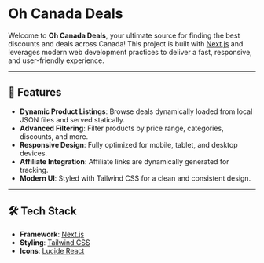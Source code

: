 # Oh Canada Deals

Welcome to **Oh Canada Deals**, your ultimate source for finding the best discounts and deals across Canada! This project is built with [Next.js](https://nextjs.org) and leverages modern web development practices to deliver a fast, responsive, and user-friendly experience.

---

## 🚀 Features

- **Dynamic Product Listings**: Browse deals dynamically loaded from local JSON files and served statically.
- **Advanced Filtering**: Filter products by price range, categories, discounts, and more.
- **Responsive Design**: Fully optimized for mobile, tablet, and desktop devices.
- **Affiliate Integration**: Affiliate links are dynamically generated for tracking.
- **Modern UI**: Styled with Tailwind CSS for a clean and consistent design.

---

## 🛠️ Tech Stack

- **Framework**: [Next.js](https://nextjs.org)
- **Styling**: [Tailwind CSS](https://tailwindcss.com)
- **Icons**: [Lucide React](https://lucide.dev)